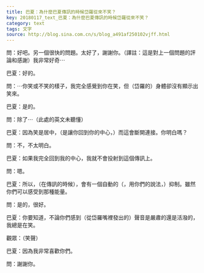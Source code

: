 ```yaml
---
title: 巴夏：為什麼巴夏傳訊的時候岱羅從來不笑？
key: 20180117_text_巴夏：為什麼巴夏傳訊的時候岱羅從來不笑？
category: text
tags: 文字
source: http://blog.sina.com.cn/s/blog_a491af250102vjff.html
---
```


問：好吧。另一個很快的問題。太好了，謝謝你。（譯註：這是對上一個問題的評論和感謝）我非常好奇⋯

巴夏：好的。

問：⋯你笑或不笑的樣子，我完全感覺到你在笑，但（岱羅的）身體卻沒有顯示出笑來。

巴夏：是的。

問：除了⋯（此處的英文未聽懂）

巴夏：因為笑是居中，（是讓你回到你的中心，）而這會斷開連接。你明白嗎？

問：不，不太明白。

巴夏：如果我完全回到我的中心，我就不會投射到這個傳訊上。

問：嗯。

巴夏：所以，（在傳訊的時候），會有一個自動的（，用你們的說法，）抑制。雖然你們可以感受到那種能量。

問：是的，很好。

巴夏：你要知道，不論你們感到（從岱羅嘴裡發出的）聲音是嚴肅的還是活潑的，我總是在笑。

觀眾：（笑聲）

巴夏：因為我非常喜歡你們。

問：謝謝你。
